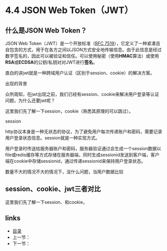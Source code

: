 # 4.4 JSON Web Token（JWT）

## 什么是JSON Web Token？

JSON Web Token（JWT）是一个开放标准（[RFC 7519](https://tools.ietf.org/html/rfc7519)），它定义了一种紧凑且自包含的方式，用于在各方之间以JSON方式安全地传输信息。由于此信息是经过数字签名的，因此可以被验证和信任。可以使用秘密（使用**HMAC**算法）或使用**RSA**或**ECDSA**的公钥/私钥对对JWT进行**签名**。

直白的讲jwt就是一种跨域用户认证（区别于session、cookie）的解决方案。

出现的背景

众所周知，在jwt出现之前，我们已经有session、cookie来解决用户登录等认证问题，为什么还要jwt呢？

这里我们先了解一下session，cookie（熟悉其原理的可以跳过）。

session

http协议本身是一种无状态的协议，为了避免用户每次传递账户和密码，需要记录用户登录状态信息。session就是一种实现方式。

用户登录时传送给服务器账户和密码，服务器验证通过会生成一个session数据以file或redis缓存等方式存储在服务器端，同时生成sessionid发送到客户端，客户端在cookie中存储sessionid，通过传递sessionid来保持用户登录状态。

数量不大的情况不大的情况下，没什么问题，当用户数据比较

## session、cookie、jwt三者对比

这里我们先了解一下session、和cookie，











## links

- [目录](https://github.com/guyan0319/golang_development_notes/blob/master/zh/preface.md)
- 上一节：
- 下一节：

